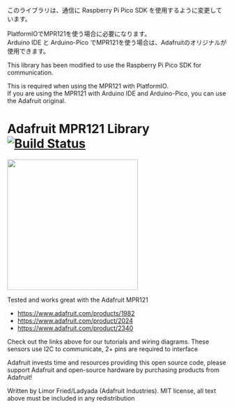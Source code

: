 このライブラリは、通信に Raspberry Pi Pico SDK を使用するように変更しています。

PlatformIOでMPR121を使う場合に必要になります。  
Arduino IDE と Arduino-Pico でMPR121を使う場合は、Adafruitのオリジナルが使用できます。  

This library has been modified to use the Raspberry Pi Pico SDK for communication.

This is required when using the MPR121 with PlatformIO.  
If you are using the MPR121 with Arduino IDE and Arduino-Pico, you can use the Adafruit original.

# Adafruit MPR121 Library [![Build Status](https://github.com/adafruit/Adafruit_MPR121/workflows/Arduino%20Library%20CI/badge.svg)](https://github.com/adafruit/Adafruit_MPR121/actions)


<a href="https://www.adafruit.com/products/1982"><img src="https://cdn-shop.adafruit.com/970x728/1982-04.jpg" height="300"/></a>

Tested and works great with the Adafruit MPR121
  * https://www.adafruit.com/products/1982
  * https://www.adafruit.com/product/2024
  * https://www.adafruit.com/product/2340
 
Check out the links above for our tutorials and wiring diagrams. 
These sensors use I2C to communicate, 2+ pins are required to interface

Adafruit invests time and resources providing this open source code, please support Adafruit and open-source hardware by purchasing products from Adafruit!

Written by Limor Fried/Ladyada (Adafruit Industries).
MIT license, all text above must be included in any redistribution
